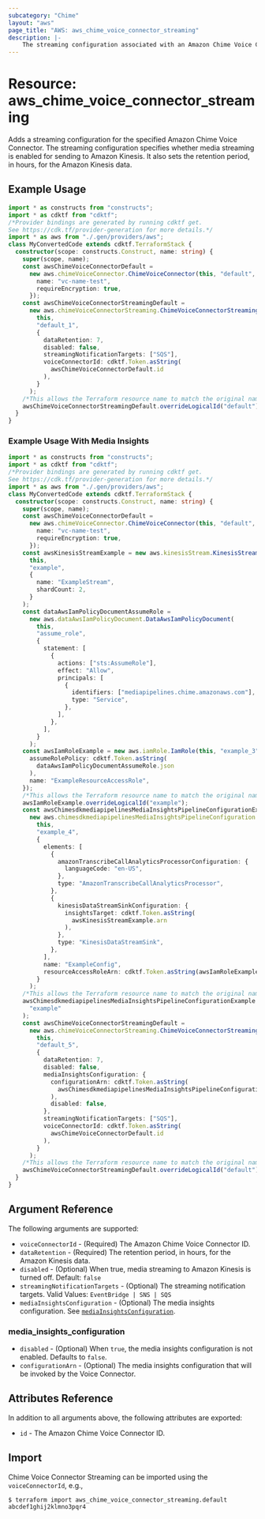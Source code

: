 ```yaml
---
subcategory: "Chime"
layout: "aws"
page_title: "AWS: aws_chime_voice_connector_streaming"
description: |-
    The streaming configuration associated with an Amazon Chime Voice Connector. Specifies whether media streaming is enabled for sending to Amazon Kinesis, and shows the retention period for the Amazon Kinesis data, in hours.
---
```


# Resource: aws_chime_voice_connector_streaming

Adds a streaming configuration for the specified Amazon Chime Voice Connector. The streaming configuration specifies whether media streaming is enabled for sending to Amazon Kinesis.
It also sets the retention period, in hours, for the Amazon Kinesis data.

## Example Usage

```typescript
import * as constructs from "constructs";
import * as cdktf from "cdktf";
/*Provider bindings are generated by running cdktf get.
See https://cdk.tf/provider-generation for more details.*/
import * as aws from "./.gen/providers/aws";
class MyConvertedCode extends cdktf.TerraformStack {
  constructor(scope: constructs.Construct, name: string) {
    super(scope, name);
    const awsChimeVoiceConnectorDefault =
      new aws.chimeVoiceConnector.ChimeVoiceConnector(this, "default", {
        name: "vc-name-test",
        requireEncryption: true,
      });
    const awsChimeVoiceConnectorStreamingDefault =
      new aws.chimeVoiceConnectorStreaming.ChimeVoiceConnectorStreaming(
        this,
        "default_1",
        {
          dataRetention: 7,
          disabled: false,
          streamingNotificationTargets: ["SQS"],
          voiceConnectorId: cdktf.Token.asString(
            awsChimeVoiceConnectorDefault.id
          ),
        }
      );
    /*This allows the Terraform resource name to match the original name. You can remove the call if you don't need them to match.*/
    awsChimeVoiceConnectorStreamingDefault.overrideLogicalId("default");
  }
}

```

### Example Usage With Media Insights

```typescript
import * as constructs from "constructs";
import * as cdktf from "cdktf";
/*Provider bindings are generated by running cdktf get.
See https://cdk.tf/provider-generation for more details.*/
import * as aws from "./.gen/providers/aws";
class MyConvertedCode extends cdktf.TerraformStack {
  constructor(scope: constructs.Construct, name: string) {
    super(scope, name);
    const awsChimeVoiceConnectorDefault =
      new aws.chimeVoiceConnector.ChimeVoiceConnector(this, "default", {
        name: "vc-name-test",
        requireEncryption: true,
      });
    const awsKinesisStreamExample = new aws.kinesisStream.KinesisStream(
      this,
      "example",
      {
        name: "ExampleStream",
        shardCount: 2,
      }
    );
    const dataAwsIamPolicyDocumentAssumeRole =
      new aws.dataAwsIamPolicyDocument.DataAwsIamPolicyDocument(
        this,
        "assume_role",
        {
          statement: [
            {
              actions: ["sts:AssumeRole"],
              effect: "Allow",
              principals: [
                {
                  identifiers: ["mediapipelines.chime.amazonaws.com"],
                  type: "Service",
                },
              ],
            },
          ],
        }
      );
    const awsIamRoleExample = new aws.iamRole.IamRole(this, "example_3", {
      assumeRolePolicy: cdktf.Token.asString(
        dataAwsIamPolicyDocumentAssumeRole.json
      ),
      name: "ExampleResourceAccessRole",
    });
    /*This allows the Terraform resource name to match the original name. You can remove the call if you don't need them to match.*/
    awsIamRoleExample.overrideLogicalId("example");
    const awsChimesdkmediapipelinesMediaInsightsPipelineConfigurationExample =
      new aws.chimesdkmediapipelinesMediaInsightsPipelineConfiguration.ChimesdkmediapipelinesMediaInsightsPipelineConfiguration(
        this,
        "example_4",
        {
          elements: [
            {
              amazonTranscribeCallAnalyticsProcessorConfiguration: {
                languageCode: "en-US",
              },
              type: "AmazonTranscribeCallAnalyticsProcessor",
            },
            {
              kinesisDataStreamSinkConfiguration: {
                insightsTarget: cdktf.Token.asString(
                  awsKinesisStreamExample.arn
                ),
              },
              type: "KinesisDataStreamSink",
            },
          ],
          name: "ExampleConfig",
          resourceAccessRoleArn: cdktf.Token.asString(awsIamRoleExample.arn),
        }
      );
    /*This allows the Terraform resource name to match the original name. You can remove the call if you don't need them to match.*/
    awsChimesdkmediapipelinesMediaInsightsPipelineConfigurationExample.overrideLogicalId(
      "example"
    );
    const awsChimeVoiceConnectorStreamingDefault =
      new aws.chimeVoiceConnectorStreaming.ChimeVoiceConnectorStreaming(
        this,
        "default_5",
        {
          dataRetention: 7,
          disabled: false,
          mediaInsightsConfiguration: {
            configurationArn: cdktf.Token.asString(
              awsChimesdkmediapipelinesMediaInsightsPipelineConfigurationExample.arn
            ),
            disabled: false,
          },
          streamingNotificationTargets: ["SQS"],
          voiceConnectorId: cdktf.Token.asString(
            awsChimeVoiceConnectorDefault.id
          ),
        }
      );
    /*This allows the Terraform resource name to match the original name. You can remove the call if you don't need them to match.*/
    awsChimeVoiceConnectorStreamingDefault.overrideLogicalId("default");
  }
}

```

## Argument Reference

The following arguments are supported:

* `voiceConnectorId` - (Required) The Amazon Chime Voice Connector ID.
* `dataRetention`  - (Required) The retention period, in hours, for the Amazon Kinesis data.
* `disabled` - (Optional) When true, media streaming to Amazon Kinesis is turned off. Default: `false`
* `streamingNotificationTargets` - (Optional) The streaming notification targets. Valid Values: `EventBridge | SNS | SQS`
* `mediaInsightsConfiguration` - (Optional) The media insights configuration. See [`mediaInsightsConfiguration`](#media_insights_configuration).

### media_insights_configuration

* `disabled` - (Optional) When `true`, the media insights configuration is not enabled. Defaults to `false`.
* `configurationArn` - (Optional) The media insights configuration that will be invoked by the Voice Connector.

## Attributes Reference

In addition to all arguments above, the following attributes are exported:

* `id` - The Amazon Chime Voice Connector ID.

## Import

Chime Voice Connector Streaming can be imported using the `voiceConnectorId`, e.g.,

```
$ terraform import aws_chime_voice_connector_streaming.default abcdef1ghij2klmno3pqr4
```

<!-- cache-key: cdktf-0.17.0-pre.15 input-d8577a06daeb5cd507c54e349483c3ec2a1a885a58ff76781bc9153ed5efbb2b -->